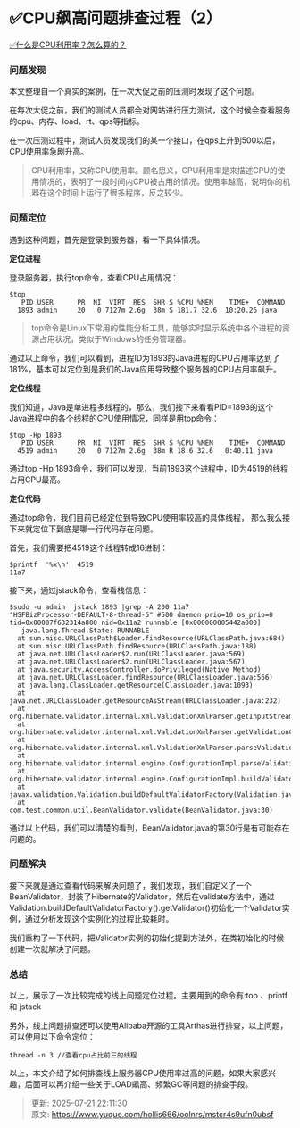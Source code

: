# ✅CPU飙高问题排查过程（2）

[✅什么是CPU利用率？怎么算的？](https://www.yuque.com/hollis666/oolnrs/hhmxp4xri441moiq)



### 问题发现


本文整理自一个真实的案例，在一次大促之前的压测时发现了这个问题。



在每次大促之前，我们的测试人员都会对网站进行压力测试，这个时候会查看服务的cpu、内存、load、rt、qps等指标。



在一次压测过程中，测试人员发现我们的某一个接口，在qps上升到500以后，CPU使用率急剧升高。



> CPU利用率，又称CPU使用率。顾名思义，CPU利用率是来描述CPU的使用情况的，表明了一段时间内CPU被占用的情况。使用率越高，说明你的机器在这个时间上运行了很多程序，反之较少。
>



### 问题定位


遇到这种问题，首先是登录到服务器，看一下具体情况。



**定位进程**



登录服务器，执行top命令，查看CPU占用情况：



```plain
$top
   PID USER      PR  NI  VIRT  RES  SHR S %CPU %MEM    TIME+  COMMAND
  1893 admin     20   0 7127m 2.6g  38m S 181.7 32.6  10:20.26 java
```



> top命令是Linux下常用的性能分析工具，能够实时显示系统中各个进程的资源占用状况，类似于Windows的任务管理器。
>



通过以上命令，我们可以看到，进程ID为1893的Java进程的CPU占用率达到了181%，基本可以定位到是我们的Java应用导致整个服务器的CPU占用率飙升。



**定位线程**



我们知道，Java是单进程多线程的，那么，我们接下来看看PID=1893的这个Java进程中的各个线程的CPU使用情况，同样是用top命令：



```plain
$top -Hp 1893
   PID USER      PR  NI  VIRT  RES  SHR S %CPU %MEM    TIME+  COMMAND
  4519 admin     20   0 7127m 2.6g  38m R 18.6 32.6   0:40.11 java
```



通过top -Hp 1893命令，我们可以发现，当前1893这个进程中，ID为4519的线程占用CPU最高。



**定位代码**



通过top命令，我们目前已经定位到导致CPU使用率较高的具体线程， 那么我么接下来就定位下到底是哪一行代码存在问题。



首先，我们需要把4519这个线程转成16进制：



```plain
$printf  '%x\n'  4519
11a7
```



接下来，通过jstack命令，查看栈信息：



```plain
$sudo -u admin  jstack 1893 |grep -A 200 11a7
"HSFBizProcessor-DEFAULT-8-thread-5" #500 daemon prio=10 os_prio=0 tid=0x00007f632314a800 nid=0x11a2 runnable [0x000000005442a000]
   java.lang.Thread.State: RUNNABLE
  at sun.misc.URLClassPath$Loader.findResource(URLClassPath.java:684)
  at sun.misc.URLClassPath.findResource(URLClassPath.java:188)
  at java.net.URLClassLoader$2.run(URLClassLoader.java:569)
  at java.net.URLClassLoader$2.run(URLClassLoader.java:567)
  at java.security.AccessController.doPrivileged(Native Method)
  at java.net.URLClassLoader.findResource(URLClassLoader.java:566)
  at java.lang.ClassLoader.getResource(ClassLoader.java:1093)
  at java.net.URLClassLoader.getResourceAsStream(URLClassLoader.java:232)
  at org.hibernate.validator.internal.xml.ValidationXmlParser.getInputStreamForPath(ValidationXmlParser.java:248)
  at org.hibernate.validator.internal.xml.ValidationXmlParser.getValidationConfig(ValidationXmlParser.java:191)
  at org.hibernate.validator.internal.xml.ValidationXmlParser.parseValidationXml(ValidationXmlParser.java:65)
  at org.hibernate.validator.internal.engine.ConfigurationImpl.parseValidationXml(ConfigurationImpl.java:287)
  at org.hibernate.validator.internal.engine.ConfigurationImpl.buildValidatorFactory(ConfigurationImpl.java:174)
  at javax.validation.Validation.buildDefaultValidatorFactory(Validation.java:111)
  at com.test.common.util.BeanValidator.validate(BeanValidator.java:30)
```



通过以上代码，我们可以清楚的看到，BeanValidator.java的第30行是有可能存在问题的。



### 问题解决


接下来就是通过查看代码来解决问题了，我们发现，我们自定义了一个BeanValidator，封装了Hibernate的Validator，然后在validate方法中，通过Validation.buildDefaultValidatorFactory().getValidator()初始化一个Validator实例，通过分析发现这个实例化的过程比较耗时。



我们重构了一下代码，把Validator实例的初始化提到方法外，在类初始化的时候创建一次就解决了问题。



### 总结


以上，展示了一次比较完成的线上问题定位过程。主要用到的命令有:top 、printf 和 jstack



另外，线上问题排查还可以使用Alibaba开源的工具Arthas进行排查，以上问题，可以使用以下命令定位：



```plain
thread -n 3 //查看cpu占比前三的线程
```



以上，本文介绍了如何排查线上服务器CPU使用率过高的问题，如果大家感兴趣，后面可以再介绍一些关于LOAD飙高、频繁GC等问题的排查手段。



> 更新: 2025-07-21 22:11:30  
> 原文: <https://www.yuque.com/hollis666/oolnrs/mstcr4s9ufn0ubsf>